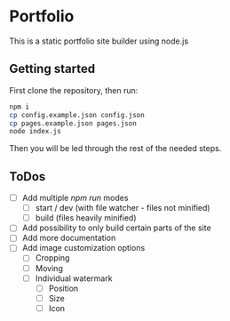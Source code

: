 # Portfolio

This is a static portfolio site builder using node.js

## Getting started

First clone the repository, then run:

```bash
npm i
cp config.example.json config.json
cp pages.example.json pages.json
node index.js
```

Then you will be led through the rest of the needed steps.

## ToDos

-   [ ] Add multiple _npm run_ modes
    -   [ ] start / dev (with file watcher - files not minified)
    -   [ ] build (files heavily minified)
-   [ ] Add possibility to only build certain parts of the site
-   [ ] Add more documentation
-   [ ] Add image customization options
    -   [ ] Cropping
    -   [ ] Moving
    -   [ ] Individual watermark
        -   [ ] Position
        -   [ ] Size
        -   [ ] Icon

